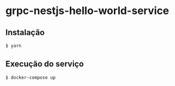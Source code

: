 # grpc-nestjs-hello-world-service

## Instalação

```bash
$ yarn
```

## Execução do serviço

```bash
$ docker-compose up
```
